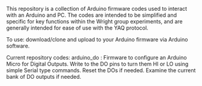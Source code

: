 This repository is a collection of Arduino firmware codes used to interact with an Arduino and PC.
The codes are intended to be simplified and specific for key functions within the Wright group
experiments, and are generally intended for ease of use with the YAQ protocol.

To use: download/clone and upload to your Arduino firmware via Arduino software.

Current repository codes:
   arduino_do :  Firmware to configure an Arduino Micro for Digital Outputs.  Write to the DO pins
                 to turn them HI or LO using simple Serial type commands.  Reset the DOs if needed.
                 Examine the current bank of DO outputs if needed.
            
